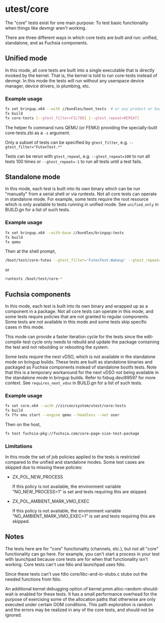# utest/core

The "core" tests exist for one main purpose:
To test basic functionality when things like devmgr aren't working.

There are three different ways in which core tests are built and run:
unified, standalone, and as Fuchsia components.

## Unified mode

In this mode, all core tests are built into a single executable that
is directly invoked by the kernel. That is, the kernel is told to run
core-tests instead of devmgr.  In this mode the tests will run without
any userspace device manager, device drivers, io plumbing, etc.

### Example usage

```sh
fx set bringup.x64 --with //bundles/boot_tests  # or any product or board.
fx build
fx core-tests [--gtest_filter=FILTER] [--gtest_repeat=REPEAT]
```

The helper fx command runs QEMU (or FEMU) providing the
specially-built core-tests.zbi as a `-z` argument.

Only a subset of tests can be specified by `gtest_filter`, e.g.
`--gtest_filter="FutexTest.*"`

Tests can be rerun with `gtest_repeat`, e.g.
`--gtest_repeat=100` to run all tests 100 times or
`--gtest_repeat=-1` to run all tests until a test fails.

## Standalone mode

In this mode, each test is built into its own binary which can be run
"manually" from a serial shell or via runtests.  Not all core tests
can operate in standalone mode.  For example, some tests require the
root resource which is only available to tests running in unified
mode.  See `unified_only` in BUILD.gn for a list of such tests.

### Example usage

```sh
fx set bringup.x64 --with-base //bundles/bringup:tests
fx build
fx qemu
```

Then at the shell prompt,

```sh
/boot/test/core-futex --gtest_filter='FutexTest.Wakeup' --gtest_repeat=10
```

or

```sh
runtests /boot/test/core-*
```

## Fuchsia components

In this mode, each test is built into its own binary and wrapped up as a
component in a package. Not all core tests can operate in this mode, and some
tests require policies that are not granted to regular components. Some tests
are not available in this mode and some tests skip specific cases in this mode.

This mode can provide a faster iteration cycle for the tests since the
edit-compile-test cycle only needs to rebuild and update the package containing
the test and not rebuilding or rebooting the system.

Some tests require the next vDSO, which is not available in the
standalone mode on bringup builds. These tests are built as standalone
binaries and packaged as Fuchsia components instead of standalone bootfs
tests. Note that this is a temporary workaround for the next vDSO not
being available in the standalone mode in bringup builds. Refer to
fxbug.dev/89597 for more context. See `requires_next_vdso` in BUILD.gn
for a list of such tests.

### Example usage

```sh
fx set core.x64 --with //zircon/system/utest/core:tests
fx build
fx ffx emu start --engine qemu --headless --net user
```

Then on the host,

```sh
fx test fuchsia-pkg://fuchsia.com/core-page-size-test-package
```

### Limitations

In this mode the set of job policies applied to the tests is restricted compared
to the unified and standalone modes. Some test cases are skipped due to missing
these policies:

* ZX_POL_NEW_PROCESS

  If this policy is not available, the environment variable "NO_NEW_PROCESS=1" is
set and tests requiring this are skipped.

* ZX_POL_AMBIENT_MARK_VMO_EXEC

  If this policy is not available, the environment variable
"NO_AMBIENT_MARK_VMO_EXEC=1" is set and tests requiring this are skipped.

## Notes

The tests here are for "core" functionality (channels, etc.), but
not all "core" functionality can go here.  For example, you can't
start a process in your test with launchpad because core tests are for
when that functionality isn't working.  Core tests can't use fdio and
launchpad uses fdio.

Since these tests can't use fdio core/libc-and-io-stubs.c stubs out the needed
functions from fdio.

An additional kernel debugging option of kernel.pmm.alloc-random-should-wait is
enabled for these tests. It has a small performance overhead for the purpose of
exercising some of the allocation paths that otherwise are only executed under
certain OOM conditions. This path exploration is random and the errors may be
realized in any of the core tests, and should not be ignored.
